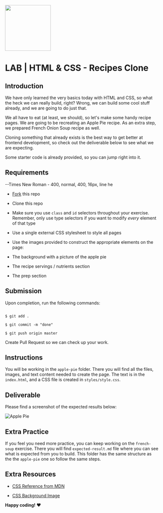 <img src="https://imgur.com/XOS1Vdh.png"  width="150px" height="150px">




# LAB | HTML & CSS - Recipes Clone



## Introduction



We have only learned the very basics today with HTML and CSS, so what the heck we can really build, right? Wrong, we can build some cool stuff already, and we are going to do just that.



We all have to eat (at least, we should), so let's make some handy recipe pages. We are going to be recreating an Apple Pie recipe. As an extra step, we prepared French Onion Soup recipe as well.



Cloning something that already exists is the best way to get better at frontend development, so check out the deliverable below to see what we are expecting.



Some starter code is already provided, so you can jump right into it.



## Requirements

--Times New Roman - 400, normal, 400, 16px, line he

- [Fork](https://guides.github.com/activities/forking/) this repo

- Clone this repo

- Make sure you use `class` and `id` selectors throughout your exercise. Remember, only use type selectors if you want to modify _every_ element of that type

- Use a single external CSS stylesheet to style all pages

- Use the images provided to construct the appropriate elements on the page:

- The background with a picture of the apple pie

- The recipe servings / nutrients section

- The prep section



## Submission



Upon completion, run the following commands:



```

$ git add .

$ git commit -m "done"

$ git push origin master

```



Create Pull Request so we can check up your work.



## Instructions



You will be working in the `apple-pie` folder. There you will find all the files, images, and text content needed to create the page. The text is in the `index.html`, and a CSS file is created in `styles/style.css`.



## Deliverable



Please find a screenshot of the expected results below:



![Apple Pie](https://i.imgur.com/lGGM68Q.jpg)



<!-- ![French Onion](https://i.imgur.com/uepu2DO.jpg) -->



## Extra Practice



If you feel you need more practice, you can keep working on the `french-soup` exercise. There you will find `expected-result.md` file where you can see what is expected from you to build. This folder has the same structure as the the `apple-pie` one so follow the same steps.



## Extra Resources



- [CSS Reference from MDN](https://developer.mozilla.org/en-US/docs/Web/CSS)

- [CSS Background Image](https://developer.mozilla.org/en/docs/Web/CSS/background-image)



**Happy coding!** :heart:
